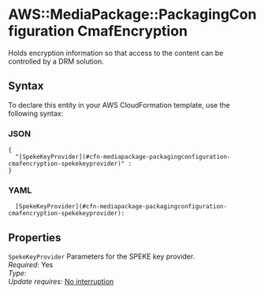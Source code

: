 # AWS::MediaPackage::PackagingConfiguration CmafEncryption<a name="aws-properties-mediapackage-packagingconfiguration-cmafencryption"></a>

Holds encryption information so that access to the content can be controlled by a DRM solution\.

## Syntax<a name="aws-properties-mediapackage-packagingconfiguration-cmafencryption-syntax"></a>

To declare this entity in your AWS CloudFormation template, use the following syntax:

### JSON<a name="aws-properties-mediapackage-packagingconfiguration-cmafencryption-syntax.json"></a>

```
{
  "[SpekeKeyProvider](#cfn-mediapackage-packagingconfiguration-cmafencryption-spekekeyprovider)" : 
}
```

### YAML<a name="aws-properties-mediapackage-packagingconfiguration-cmafencryption-syntax.yaml"></a>

```
  [SpekeKeyProvider](#cfn-mediapackage-packagingconfiguration-cmafencryption-spekekeyprovider): 
```

## Properties<a name="aws-properties-mediapackage-packagingconfiguration-cmafencryption-properties"></a>

`SpekeKeyProvider`  <a name="cfn-mediapackage-packagingconfiguration-cmafencryption-spekekeyprovider"></a>
Parameters for the SPEKE key provider\.  
*Required*: Yes  
*Type*:   
*Update requires*: [No interruption](https://docs.aws.amazon.com/AWSCloudFormation/latest/UserGuide/using-cfn-updating-stacks-update-behaviors.html#update-no-interrupt)